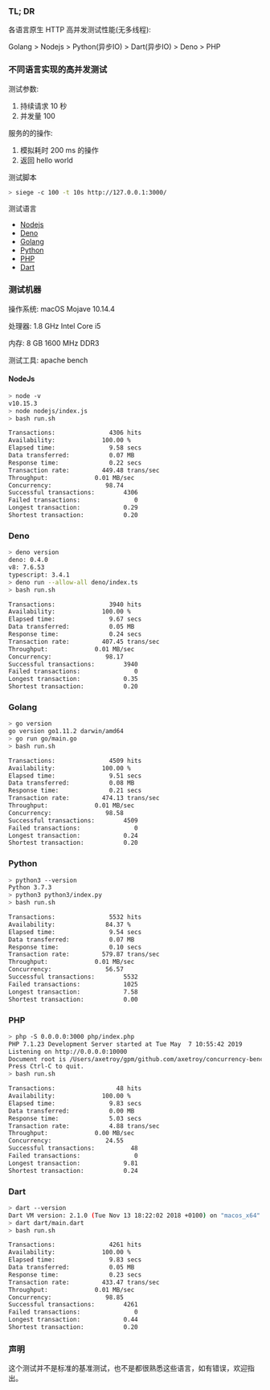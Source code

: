 ### TL; DR

各语言原生 HTTP 高并发测试性能(无多线程):

Golang > Nodejs > Python(异步IO) > Dart(异步IO) > Deno > PHP

### 不同语言实现的高并发测试

测试参数:

1. 持续请求 10 秒
2. 并发量 100

服务的的操作:

1. 模拟耗时 200 ms 的操作
2. 返回 hello world

测试脚本
```bash
> siege -c 100 -t 10s http://127.0.0.1:3000/
```

测试语言

- [Nodejs](#nodejs)
- [Deno](#deno)
- [Golang](#golang)
- [Python](#python)
- [PHP](#php)
- [Dart](#dart)

### 测试机器

操作系统: macOS Mojave 10.14.4

处理器: 1.8 GHz Intel Core i5

内存: 8 GB 1600 MHz DDR3

测试工具: apache bench

#### NodeJs

```bash
> node -v
v10.15.3
> node nodejs/index.js
> bash run.sh

Transactions:		        4306 hits
Availability:		      100.00 %
Elapsed time:		        9.58 secs
Data transferred:	        0.07 MB
Response time:		        0.22 secs
Transaction rate:	      449.48 trans/sec
Throughput:		        0.01 MB/sec
Concurrency:		       98.74
Successful transactions:        4306
Failed transactions:	           0
Longest transaction:	        0.29
Shortest transaction:	        0.20
```

### Deno

```bash
> deno version
deno: 0.4.0
v8: 7.6.53
typescript: 3.4.1
> deno run --allow-all deno/index.ts
> bash run.sh

Transactions:		        3940 hits
Availability:		      100.00 %
Elapsed time:		        9.67 secs
Data transferred:	        0.05 MB
Response time:		        0.24 secs
Transaction rate:	      407.45 trans/sec
Throughput:		        0.01 MB/sec
Concurrency:		       98.17
Successful transactions:        3940
Failed transactions:	           0
Longest transaction:	        0.35
Shortest transaction:	        0.20
```

### Golang

```bash
> go version
go version go1.11.2 darwin/amd64
> go run go/main.go
> bash run.sh

Transactions:		        4509 hits
Availability:		      100.00 %
Elapsed time:		        9.51 secs
Data transferred:	        0.08 MB
Response time:		        0.21 secs
Transaction rate:	      474.13 trans/sec
Throughput:		        0.01 MB/sec
Concurrency:		       98.58
Successful transactions:        4509
Failed transactions:	           0
Longest transaction:	        0.24
Shortest transaction:	        0.20
```

### Python

```bash
> python3 --version
Python 3.7.3
> python3 python3/index.py
> bash run.sh

Transactions:		        5532 hits
Availability:		       84.37 %
Elapsed time:		        9.54 secs
Data transferred:	        0.07 MB
Response time:		        0.10 secs
Transaction rate:	      579.87 trans/sec
Throughput:		        0.01 MB/sec
Concurrency:		       56.57
Successful transactions:        5532
Failed transactions:	        1025
Longest transaction:	        7.58
Shortest transaction:	        0.00
```

### PHP

```bash
> php -S 0.0.0.0:3000 php/index.php
PHP 7.1.23 Development Server started at Tue May  7 10:55:42 2019
Listening on http://0.0.0.0:10000
Document root is /Users/axetroy/gpm/github.com/axetroy/concurrency-benchmarks
Press Ctrl-C to quit.
> bash run.sh

Transactions:		          48 hits
Availability:		      100.00 %
Elapsed time:		        9.83 secs
Data transferred:	        0.00 MB
Response time:		        5.03 secs
Transaction rate:	        4.88 trans/sec
Throughput:		        0.00 MB/sec
Concurrency:		       24.55
Successful transactions:          48
Failed transactions:	           0
Longest transaction:	        9.81
Shortest transaction:	        0.24
```

### Dart

```bash
> dart --version
Dart VM version: 2.1.0 (Tue Nov 13 18:22:02 2018 +0100) on "macos_x64"
> dart dart/main.dart
> bash run.sh

Transactions:		        4261 hits
Availability:		      100.00 %
Elapsed time:		        9.83 secs
Data transferred:	        0.05 MB
Response time:		        0.23 secs
Transaction rate:	      433.47 trans/sec
Throughput:		        0.01 MB/sec
Concurrency:		       98.85
Successful transactions:        4261
Failed transactions:	           0
Longest transaction:	        0.44
Shortest transaction:	        0.20
```

### 声明

这个测试并不是标准的基准测试，也不是都很熟悉这些语言，如有错误，欢迎指出。